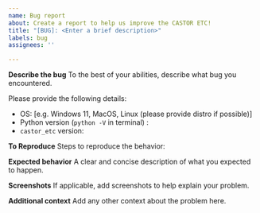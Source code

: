 ```yaml
---
name: Bug report
about: Create a report to help us improve the CASTOR ETC!
title: "[BUG]: <Enter a brief description>"
labels: bug
assignees: ''

---
```


**Describe the bug**
To the best of your abilities, describe what bug you encountered.

Please provide the following details:
 - OS: [e.g. Windows 11, MacOS, Linux (please provide distro if possible)]
 - Python version (`python -V` in terminal) :
 - `castor_etc` version: 

**To Reproduce**
Steps to reproduce the behavior:

**Expected behavior**
A clear and concise description of what you expected to happen.

**Screenshots**
If applicable, add screenshots to help explain your problem.

**Additional context**
Add any other context about the problem here.
